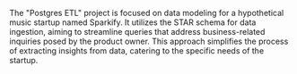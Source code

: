 
The "Postgres ETL" project is focused on data modeling for a hypothetical music startup named Sparkify. It utilizes the STAR schema for data ingestion, aiming to streamline queries that address business-related inquiries posed by the product owner. This approach simplifies the process of extracting insights from data, catering to the specific needs of the startup.